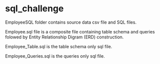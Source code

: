 # sql_challenge

EmployeeSQL folder contains source data csv file and SQL files.

Employee.sql file is a composite file containing table schema and queries folowed by Entity Relationship Digram (ERD) construction.

Employee_Table.sql is the table schema only sql file.

Employee_Queries.sql is the queries only sql file. 
